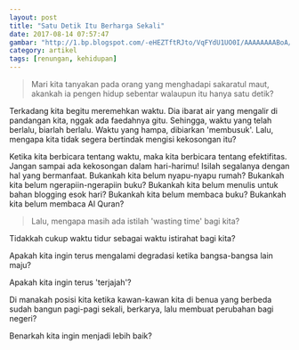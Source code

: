 ```yaml
---
layout: post
title: "Satu Detik Itu Berharga Sekali"
date: 2017-08-14 07:57:47
gambar: "http://1.bp.blogspot.com/-eHEZTftRJto/VqFYdU1UO0I/AAAAAAAABoA/sdWOKGTFckc/s1600/hope.jpg"
category: artikel
tags: [renungan, kehidupan]
---
```


> Mari kita tanyakan pada orang yang menghadapi sakaratul maut, akankah ia pengen hidup sebentar walaupun itu hanya satu detik?

Terkadang kita begitu meremehkan waktu. Dia ibarat air yang mengalir di pandangan kita, nggak ada faedahnya gitu. Sehingga, waktu yang telah berlalu, biarlah berlalu. Waktu yang hampa, dibiarkan 'membusuk'. Lalu, mengapa kita tidak segera bertindak mengisi kekosongan itu?

Ketika kita berbicara tentang waktu, maka kita berbicara tentang efektifitas. Jangan sampai ada kekosongan dalam hari-harimu! Isilah segalanya dengan hal yang bermanfaat. Bukankah kita belum nyapu-nyapu rumah? Bukankah kita belum ngerapiin-ngerapiin buku? Bukankah kita belum menulis untuk bahan blogging esok hari? Bukankah kita belum membaca buku? Bukankah kita belum membaca Al Quran?

> Lalu, mengapa masih ada istilah 'wasting time' bagi kita?

Tidakkah cukup waktu tidur sebagai waktu istirahat bagi kita?

Apakah kita ingin terus mengalami degradasi ketika bangsa-bangsa lain maju?

Apakah kita ingin terus 'terjajah'?

Di manakah posisi kita ketika kawan-kawan kita di benua yang berbeda sudah bangun pagi-pagi sekali, berkarya, lalu membuat perubahan bagi negeri?

Benarkah kita ingin menjadi lebih baik?